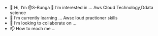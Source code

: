 - 👋 Hi, I’m @S-Bunga
 👀 I’m interested in ... Aws Cloud Technology,Ddata science
- 🌱 I’m currently learning ... Awsc loud practioner skills
- 💞️ I’m looking to collaborate on ...
- 📫 How to reach me ...

<!---
S-Bunga/S-Bunga is a ✨ special ✨ repository because its `README.md` (this file) appears on your GitHub profile.
You can click the Preview link to take a look at your changes.
--->

